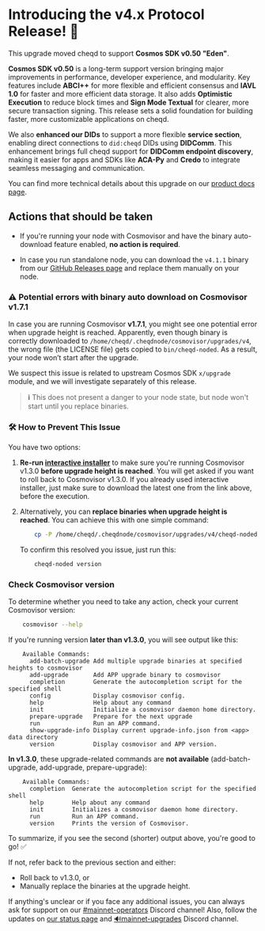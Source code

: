 # Introducing the v4.x Protocol Release! 🚀

This upgrade moved cheqd to support **Cosmos SDK v0.50 "Eden"**.

**Cosmos SDK v0.50** is a long-term support version bringing major improvements in performance, developer experience, and modularity. Key features include **ABCI++** for more flexible and efficient consensus and **IAVL 1.0** for faster and more efficient data storage. It also adds **Optimistic Execution** to reduce block times and **Sign Mode Textual** for clearer, more secure transaction signing. This release sets a solid foundation for building faster, more customizable applications on cheqd.

We also **enhanced our DIDs** to support a more flexible **service section**, enabling direct connections to `did:cheqd` DIDs using **DIDComm**. This enhancement brings full cheqd support for **DIDComm endpoint discovery**, making it easier for apps and SDKs like **ACA-Py** and **Credo** to integrate seamless messaging and communication.

You can find more technical details about this upgrade on our [product docs page](https://docs.cheqd.io/product/network/upgrades/2025/4.x).

## Actions that should be taken

- If you're running your node with Cosmovisor and have the binary auto-download feature enabled, **no action is required**.

- In case you run standalone node, you can download the `v4.1.1` binary from our [GitHub Releases page](https://github.com/cheqd/cheqd-node/releases/tag/v4.1.1) and replace them manually on your node.

### ⚠️ Potential errors with binary auto download on Cosmovisor v1.7.1

In case you are running Cosmovisor **v1.7.1**, you might see one potential error when upgrade height is reached.
Apparently, even though binary is correctly downloaded to `/home/cheqd/.cheqdnode/cosmovisor/upgrades/v4`, the wrong file (the LICENSE file) gets copied to `bin/cheqd-noded`. As a result, your node won’t start after the upgrade.

We suspect this issue is related to upstream Cosmos SDK `x/upgrade` module, and we will investigate separately of this release.

> **ℹ️** This does not present a danger to your node state, but node won't start until you replace binaries.

### 🛠️ How to Prevent This Issue

You have two options:

1) **Re-run [interactive installer](https://raw.githubusercontent.com/cheqd/cheqd-node/refs/heads/main/installer/installer.py)** to make sure you're running Cosmovisor v1.3.0 **before upgrade height is reached**. You will get asked if you want to roll back to Cosmovisor v1.3.0. If you already used interactive installer, just make sure to download the latest one from the link above, before the execution.

2) Alternatively, you can **replace binaries when upgrade height is reached**. You can achieve this with one simple command:

    ```bash
        cp -P /home/cheqd/.cheqdnode/cosmovisor/upgrades/v4/cheqd-noded /home/cheqd/.cheqdnode/cosmovisor/upgrades/v4/bin/cheqd-noded
    ```

    To confirm this resolved you issue, just run this:

    ```bash
        cheqd-noded version
    ```

### Check Cosmovisor version

To determine whether you need to take any action, check your current Cosmovisor version:

```bash
    cosmovisor --help
```

If you're running version **later than v1.3.0**, you will see output like this:

```text
    Available Commands:
      add-batch-upgrade Add multiple upgrade binaries at specified heights to cosmovisor
      add-upgrade       Add APP upgrade binary to cosmovisor
      completion        Generate the autocompletion script for the specified shell
      config            Display cosmovisor config.
      help              Help about any command
      init              Initialize a cosmovisor daemon home directory.
      prepare-upgrade   Prepare for the next upgrade
      run               Run an APP command.
      show-upgrade-info Display current upgrade-info.json from <app> data directory
      version           Display cosmovisor and APP version.
```

**In v1.3.0**, these upgrade-related commands are **not available** (add-batch-upgrade, add-upgrade, prepare-upgrade):

```text
    Available Commands:
      completion  Generate the autocompletion script for the specified shell
      help        Help about any command
      init        Initializes a cosmovisor daemon home directory.
      run         Run an APP command.
      version     Prints the version of Cosmovisor.
```

To summarize, if you see the second (shorter) output above, you're good to go! ✅

If not, refer back to the previous section and either:

- Roll back to v1.3.0, or
- Manually replace the binaries at the upgrade height.

If anything's unclear or if you face any additional issues, you can always ask for support on our [#mainnet-operators](https://discord.com/channels/879754359859216394/943432923565154354) Discord channel!
Also, follow the updates on [our status page](https://status.cheqd.net) and [🔊mainnet-upgrades](https://discord.com/channels/879754359859216394/1394975809139249215) Discord channel.
